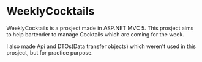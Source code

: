 # WeeklyCocktails
WeeklyCocktails is a prosject made in ASP.NET MVC 5. This prosject aims to help bartender to manage Cocktails which are coming for the week.

I also made Api and DTOs(Data transfer objects) which weren't used in this prosject, but for practice purpose.
